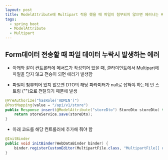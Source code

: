 ```yaml
---
layout: post
title: ModelAttribute에 Multipart 적용 했을 때 파일이 첨부되지 않으면 에러나는 버그 수정
tags:
  - spring boot
  - ModelAttribute
  - Multipart
---
```


## Form데이터 전송할 때 파일 데이터 누락시 발생하는 에러

* 아래와 같이 컨트롤러에 메서드가 작성되어 있을 때, 클라이언트에서 Multipart에 파일을 담지 않고 전송이 되면 에러가 발생함

* 파일이 첨부되어 있지 않으면 DTO의 해당 파라미터가 null로 잡혀야 하는데 빈 스트링 ("")으로 전달되기 때문에 발생

```java
@PreAuthorize("hasRole('ADMIN')")
@PostMapping(value = "/api/v1/store")
public Response insert(@ModelAttribute("storeDto") StoreDto storeDto) throws Exception {
    return storeService.save(storeDto);
}
```

* 아래 코드를 해당 컨트롤러에 추가해 줘야 함

```java
@InitBinder
public void initBinder(WebDataBinder binder) {
    binder.registerCustomEditor(MultipartFile.class, "MultipartFile[] uiploadingFiles",new StringTrimmerEditor(true));
}
```
